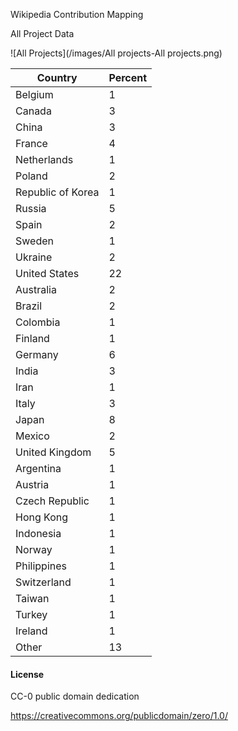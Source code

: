 


Wikipedia Contribution Mapping

All Project Data

![All Projects](/images/All projects-All projects.png)


Country | Percent
--------|--------
Belgium | 1
Canada  | 3
China   | 3
France  | 4
Netherlands  |1
Poland   | 2
Republic of Korea | 1
Russia  | 5
Spain | 2
Sweden  | 1
Ukraine | 2
United States | 22
Australia | 2
Brazil  | 2
Colombia  | 1
Finland | 1
Germany | 6
India | 3
Iran  | 1
Italy | 3
Japan | 8
Mexico  | 2
United Kingdom  | 5
Argentina | 1
Austria | 1
Czech Republic  | 1
Hong Kong | 1
Indonesia | 1
Norway  | 1
Philippines | 1
Switzerland | 1
Taiwan  | 1
Turkey  | 1
Ireland | 1
Other | 13



#### License

CC-0 public domain dedication

https://creativecommons.org/publicdomain/zero/1.0/
